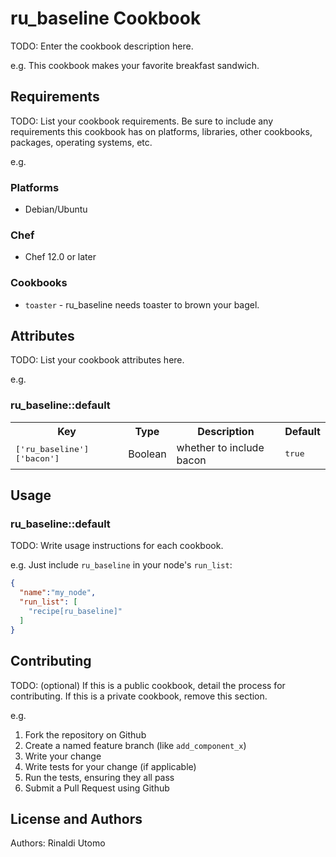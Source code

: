 # ru_baseline Cookbook

TODO: Enter the cookbook description here.

e.g.
This cookbook makes your favorite breakfast sandwich.

## Requirements

TODO: List your cookbook requirements. Be sure to include any requirements this cookbook has on platforms, libraries, other cookbooks, packages, operating systems, etc.

e.g.
### Platforms

- Debian/Ubuntu

### Chef

- Chef 12.0 or later

### Cookbooks

- `toaster` - ru_baseline needs toaster to brown your bagel.

## Attributes

TODO: List your cookbook attributes here.

e.g.
### ru_baseline::default

<table>
  <tr>
    <th>Key</th>
    <th>Type</th>
    <th>Description</th>
    <th>Default</th>
  </tr>
  <tr>
    <td><tt>['ru_baseline']['bacon']</tt></td>
    <td>Boolean</td>
    <td>whether to include bacon</td>
    <td><tt>true</tt></td>
  </tr>
</table>

## Usage

### ru_baseline::default

TODO: Write usage instructions for each cookbook.

e.g.
Just include `ru_baseline` in your node's `run_list`:

```json
{
  "name":"my_node",
  "run_list": [
    "recipe[ru_baseline]"
  ]
}
```

## Contributing

TODO: (optional) If this is a public cookbook, detail the process for contributing. If this is a private cookbook, remove this section.

e.g.
1. Fork the repository on Github
2. Create a named feature branch (like `add_component_x`)
3. Write your change
4. Write tests for your change (if applicable)
5. Run the tests, ensuring they all pass
6. Submit a Pull Request using Github

## License and Authors

Authors: Rinaldi Utomo
